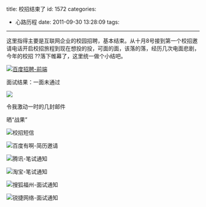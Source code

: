 title: 校招结束了
id: 1572
categories:
  - 心路历程
date: 2011-09-30 13:28:09
tags:
---

这里指得主要是互联网企业的校园招聘，基本结束。从十月8号接到第一个校招邀请电话开启校招旅程到现在想投的投，可面的面，该落的落，经历几次电面悲剧，今年的校招 ??落下帷幕了，这里统一做个小结吧。

[![百度招聘-前端](http://a.kainy.cn/201010/%E7%99%BE%E5%BA%A6%20%E4%B8%80%E9%9D%A2%E6%9C%AA%E9%80%9A%E8%BF%87.png "百度招聘-前端")](http://a.kainy.cn/201010/%E7%99%BE%E5%BA%A6%20%E4%B8%80%E9%9D%A2%E6%9C%AA%E9%80%9A%E8%BF%87.png)

面试结果：一面未通过

[![](http://a.kainy.cn/201010/%E7%99%BE%E5%BA%A6%20%E6%9C%88%E5%BD%B1%20%E9%82%80%E8%AF%B7.png)](http://a.kainy.cn/201010/%E7%99%BE%E5%BA%A6%20%E6%9C%88%E5%BD%B1%20%E9%82%80%E8%AF%B7.png)

令我激动一时的几封邮件

晒“战果”

![校招短信](http://a.kainy.cn/201101/%E6%A0%A1%E6%8B%9B%E7%9F%AD%E4%BF%A1.png "校招短信")

![百度有啊-简历邀请](http://a.kainy.cn/201101/%E7%99%BE%E5%BA%A6%E6%9C%89%E5%95%8A-%E7%AE%80%E5%8E%86%E9%82%80%E8%AF%B7.png "百度有啊-简历邀请")

![腾讯-笔试通知](http://a.kainy.cn/201101/%E8%85%BE%E8%AE%AF-%E7%AC%94%E8%AF%95%E9%80%9A%E7%9F%A5.png "腾讯-笔试通知")

![淘宝-笔试通知](http://a.kainy.cn/201101/%E6%B7%98%E5%AE%9D-%E7%AC%94%E8%AF%95%E9%80%9A%E7%9F%A5.png "淘宝-笔试通知")

![搜狐福州-面试通知](http://a.kainy.cn/201101/%E6%90%9C%E7%8B%90%E7%A6%8F%E5%B7%9E-%E9%9D%A2%E8%AF%95%E9%80%9A%E7%9F%A5.png "搜狐福州-面试通知")

![锐捷网络-面试通知](http://a.kainy.cn/201101/%E9%94%90%E6%8D%B7%E7%BD%91%E7%BB%9C-%E9%9D%A2%E8%AF%95%E9%80%9A%E7%9F%A5.png "锐捷网络-面试通知")